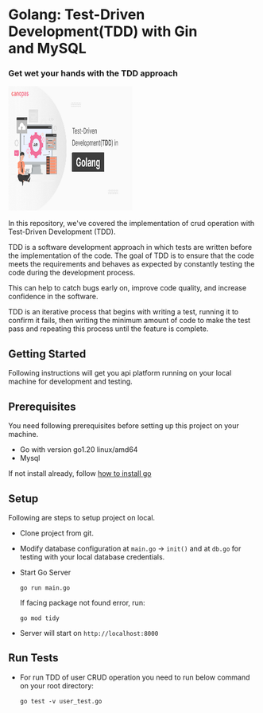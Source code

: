 # Golang: Test-Driven Development(TDD) with Gin and MySQL

### Get wet your hands with the TDD approach

<img src="https://github.com/cp-dharti-r/tdd-in-golang-with-gin-and-mysql/blob/main/img/cover-img.png" width="250px" height="250px">
<br />

In this repository, we've covered the implementation of crud operation with Test-Driven Development (TDD). 

TDD is a software development approach in which tests are written before the implementation of the code. The goal of TDD is to ensure that the code meets the requirements and behaves as expected by constantly testing the code during the development process. 

This can help to catch bugs early on, improve code quality, and increase confidence in the software. 

TDD is an iterative process that begins with writing a test, running it to confirm it fails, then writing the minimum amount of code to make the test pass and repeating this process until the feature is complete.

## Getting Started

Following instructions will get you api platform running on your local machine for development and testing.

## Prerequisites

You need following prerequisites before setting up this project on your machine.

- Go with version go1.20 linux/amd64
- Mysql

If not install already, follow [how to install go](https://go.dev/doc/install)

## Setup

Following are steps to setup project on local.

- Clone project from git.

- Modify database configuration at `main.go` -> `init()` and at `db.go` for testing with your local database credentials.

- Start Go Server

  ```
  go run main.go
  ```

  If facing package not found error, run:

  ```
  go mod tidy
  ```

- Server will start on `http://localhost:8000`

## Run Tests

- For run TDD of user CRUD operation you need to run below command on your root directory:

  ```
  go test -v user_test.go
  ```
